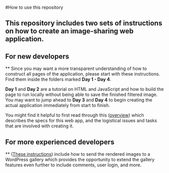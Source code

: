 #How to use this repository

## This repository includes two sets of instructions on how to create an image-sharing web application. 

## For new developers
** Since you may want a more transparent understanding of how to construct all pages of the application, please start with these instructions. Find them inside the folders marked **Day 1 - Day 4**.

**Day 1** and **Day 2** are a tutorial on HTML and JavaScript and how to build the page to run locally without being able to save the finished filtered image. You may want to jump ahead to **Day 3** and **Day 4** to begin creating the actual application immediately from start to finish.

You might find it helpful to first read through this ([overview](docs/Tasks.md)) which describes the specs for this web app, and the logistical issues and tasks that are involved with creating it. 

## For more experienced developers 
** ([These instructions](z-oldResources/README-WordpressEdition.md)) include how to send the rendered images to a WordPress gallery which provides the opportunity to extend the gallery features even further to include comments, user login, and more. 


